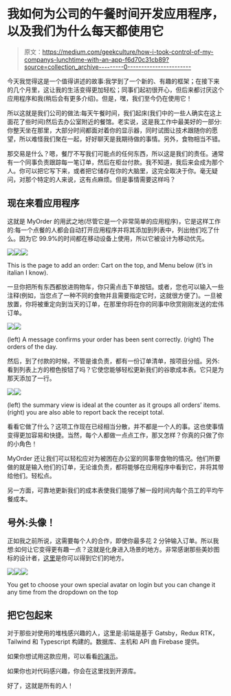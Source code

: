 # 我如何为公司的午餐时间开发应用程序，以及我们为什么每天都使用它

> 原文：<https://medium.com/geekculture/how-i-took-control-of-my-companys-lunchtime-with-an-app-f6d70c31cb89?source=collection_archive---------0----------------------->

今天我觉得这是一个值得讲述的故事:我学到了一个新的、有趣的框架；在接下来的几个月里，这让我的生活变得更加轻松；同事们起初很开心，但后来都讨厌这个应用程序和我(稍后会有更多介绍)。但是，嘿，我们至今仍在使用它！

所以这就是我们公司的做法:每天午餐时间，我们起床(我们中的一些人确实在这上面花了些时间)然后去办公室附近的餐馆。老实说，这是我工作中最美好的一部分:你整天坐在那里，大部分时间都面对着你的显示器，同时试图让技术跟随你的愿望，所以难怪我们聚在一起，好好聊天是我期待做的事情。另外，食物相当不错。

那交易是什么？嗯，餐厅不写我们可能点的任何东西，所以这是我们的责任。通常有一个同事负责跟踪每一笔订单，然后在柜台付款。我不知道，我后来会成为那个人。你可以把它写下来，或者把它储存在你的大脑里，这完全取决于你。毫无疑问，对那个特定的人来说，这有点麻烦。但是事情需要这样吗？

## 现在来看应用程序

这就是 MyOrder 的用武之地(尽管它是一个非常简单的应用程序)，它是这样工作的:每一个点餐的人都会自动打开应用程序并将其添加到列表中，列出他们吃了什么。因为它 99.9%的时间都在移动设备上使用，所以它被设计为移动优先。

![](img/622304b3d79cd71558e8e16c7d76358d.png)![](img/fa09d8cd6d2e361d18c89ecd473571aa.png)![](img/5136ad3060268499919396f663ec22bc.png)

This is the page to add an order: Cart on the top, and Menu below (it’s in italian I know).

一旦你把所有东西都放进购物车，你只需点击下单按钮。或者，您也可以输入一些注释(例如，当您点了一种不同的食物并且需要指定它时，这就很方便了)。一旦被放置，你将被重定向到当天的订单，在那里你将在你的同事中欣赏刚刚发送的宏伟订单。

![](img/36a86e326bea5822d2aa682a3271bcab.png)![](img/f80536673a6530d55a609d5042a92b37.png)

(left) A message confirms your order has been sent correctly. (right) The orders of the day.

然后，到了付款的时候，不管是谁负责，都有一份订单清单，按项目分组。另外:看到列表上方的橙色按钮了吗？它使您能够轻松更新我们的谷歌成本表。它只是为那天添加了一行。

![](img/ce13c7552c92d5ebdd69effd835d8e73.png)![](img/a3023d8404996b8dbbe0d7151955edd8.png)

(left) the summary view is ideal at the counter as it groups all orders’ items. (right) you are also able to report back the receipt total.

看看它做了什么？这项工作现在已经相当分散，并不都是一个人的事。这也使事情变得更加容易和快捷。当然，每个人都做一点点工作，那又怎样？你真的只做了你的小角色！

MyOrder 还让我们可以轻松应对为被困在办公室的同事带食物的情况。他们所要做的就是输入他们的订单，无论谁负责，都将能够在应用程序中看到它，并将其带给他们。轻松点。

另一方面，可靠地更新我们的成本表使我们能够了解一段时间内每个员工的平均午餐成本。

## 号外:头像！

正如我之前所说，这需要每个人的合作，即使你最多花 2 分钟输入订单。所以我想:如何让它变得更有趣一点？这就是化身进入场景的地方。非常感谢那些美妙图标的设计者，[这里](https://icon54.com/free-avatar-icons/)是你可以得到它们的地方。

![](img/797e1e9bf9e3f4859ab36451c8b806ba.png)![](img/f108d35213d868f3676af3c6d2e04915.png)![](img/81a76a1382039445564db4037ba60ba7.png)

You get to choose your own special avatar on login but you can change it any time from the dropdown on the top

## 把它包起来

对于那些对使用的堆栈感兴趣的人，这里是:前端是基于 Gatsby，Redux RTK，Tailwind 和 Typescript 构建的。数据库、主机和 API 由 Firebase 提供。

如果你想试用这款应用，可以看看[的演示](https://myorderdemo-80b12.web.app/)。

如果你也对代码感兴趣，你会在这里找到开源库。

好了，这就是所有的人！